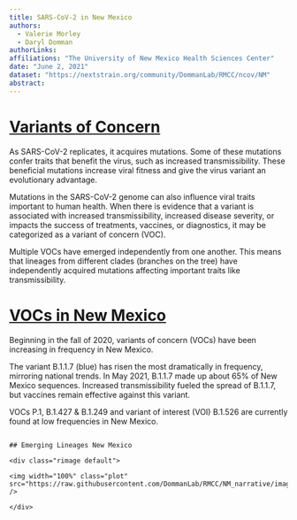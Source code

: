```yaml
---
title: SARS-CoV-2 in New Mexico
authors: 
  - Valerie Morley
  - Daryl Domman
authorLinks: 
affiliations: "The University of New Mexico Health Sciences Center"
date: "June 2, 2021"
dataset: "https://nextstrain.org/community/DommanLab/RMCC/ncov/NM"
abstract: 
---
```



# [Variants of Concern](https://nextstrain.org/community/DommanLab/RMCC@NM_narrative/ncov/NM?c=emerging_lineage&d=tree&f_division=New%20Mexico&p=full)

As SARS-CoV-2 replicates, it acquires mutations. Some of these mutations confer traits that benefit the virus, such as increased transmissibility. 
These beneficial mutations increase viral fitness and give the virus variant an evolutionary advantage.

Mutations in the SARS-CoV-2 genome can also influence viral traits important to human health. 
When there is evidence that a variant is associated with increased transmissibility, increased disease severity, or impacts the success of treatments, vaccines, or diagnostics, it may be categorized as a variant of concern (VOC).

Multiple VOCs have emerged independently from one another. This means that lineages from different clades (branches on the tree) have independently acquired mutations affecting important traits like transmissibility.

# [VOCs in New Mexico](https://nextstrain.org/community/DommanLab/RMCC/ncov/NM)

Beginning in the fall of 2020, variants of concern (VOCs) have been increasing in frequency in New Mexico.

The variant B.1.1.7 (blue) has risen the most dramatically in frequency, mirroring national trends. In May 2021, B.1.1.7 made up about 65% of New Mexico sequences.
Increased transmissibility fueled the spread of B.1.1.7, but vaccines remain effective against this variant.

VOCs P.1, B.1.427 & B.1.249 and variant of interest (VOI) B.1.526 are currently found at low frequencies in New Mexico.

```auspiceMainDisplayMarkdown

## Emerging Lineages New Mexico

<div class="rimage default">

<img width="100%" class="plot" src="https://raw.githubusercontent.com/DommanLab/RMCC/NM_narrative/images/emerging_lineage_frequencies_NM2.png" />

</div>

```
